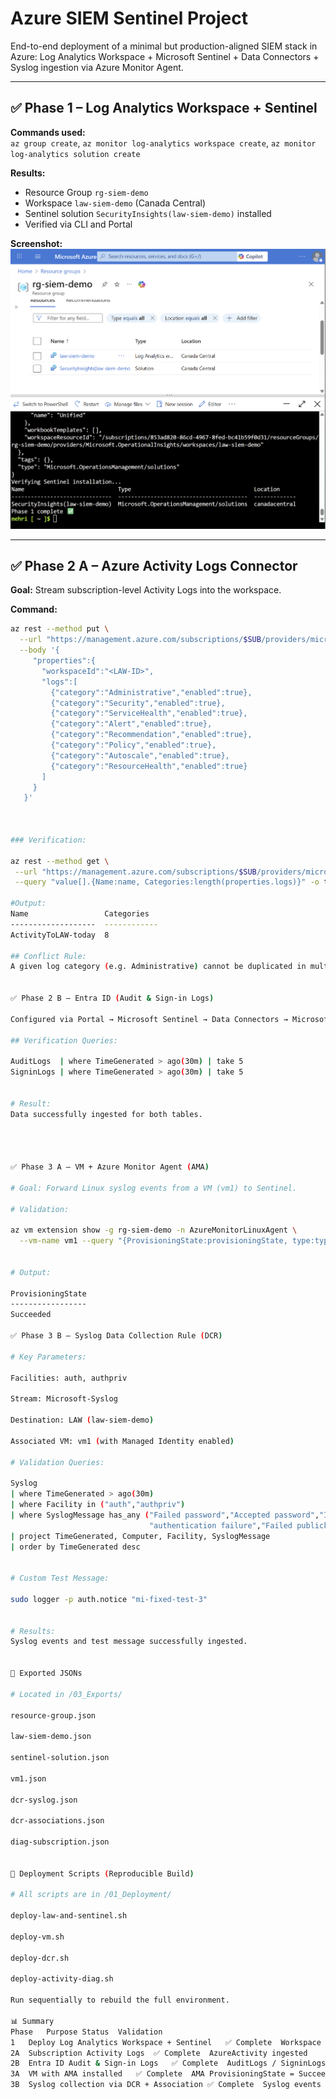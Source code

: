 # Azure SIEM Sentinel Project

End-to-end deployment of a minimal but production-aligned SIEM stack in Azure:
Log Analytics Workspace + Microsoft Sentinel + Data Connectors + Syslog ingestion via Azure Monitor Agent.

---

## ✅ Phase 1 – Log Analytics Workspace + Sentinel

**Commands used:**  
`az group create`, `az monitor log-analytics workspace create`, `az monitor log-analytics solution create`

**Results:**  
- Resource Group `rg-siem-demo`  
- Workspace `law-siem-demo` (Canada Central)  
- Sentinel solution `SecurityInsights(law-siem-demo)` installed  
- Verified via CLI and Portal

**Screenshot:**  
![Phase 1 Complete](./screenshots/phase1-law-sentinel-complete.png)

---

## ✅ Phase 2 A – Azure Activity Logs Connector

**Goal:** Stream subscription-level Activity Logs into the workspace.

**Command:**  
```bash
az rest --method put \
  --url "https://management.azure.com/subscriptions/$SUB/providers/microsoft.insights/diagnosticSettings/ActivityToLAW-today?api-version=2021-05-01-preview" \
  --body '{
     "properties":{
       "workspaceId":"<LAW-ID>",
       "logs":[
         {"category":"Administrative","enabled":true},
         {"category":"Security","enabled":true},
         {"category":"ServiceHealth","enabled":true},
         {"category":"Alert","enabled":true},
         {"category":"Recommendation","enabled":true},
         {"category":"Policy","enabled":true},
         {"category":"Autoscale","enabled":true},
         {"category":"ResourceHealth","enabled":true}
       ]
     }
   }'



### Verification:

az rest --method get \
 --url "https://management.azure.com/subscriptions/$SUB/providers/microsoft.insights/diagnosticSettings?api-version=2021-05-01-preview" \
 --query "value[].{Name:name, Categories:length(properties.logs)}" -o table

#Output:
Name                 Categories
-------------------  ------------
ActivityToLAW-today  8

## Conflict Rule:
A given log category (e.g. Administrative) cannot be duplicated in multiple diagnostic settings for the same resource.


✅ Phase 2 B – Entra ID (Audit & Sign-in Logs)

Configured via Portal → Microsoft Sentinel → Data Connectors → Microsoft Entra Logs

## Verification Queries:

AuditLogs  | where TimeGenerated > ago(30m) | take 5
SigninLogs | where TimeGenerated > ago(30m) | take 5


# Result:
Data successfully ingested for both tables.




✅ Phase 3 A – VM + Azure Monitor Agent (AMA)

# Goal: Forward Linux syslog events from a VM (vm1) to Sentinel.

# Validation:

az vm extension show -g rg-siem-demo -n AzureMonitorLinuxAgent \
  --vm-name vm1 --query "{ProvisioningState:provisioningState, type:typeHandlerVersion}" -o table


# Output:

ProvisioningState
-----------------
Succeeded

✅ Phase 3 B – Syslog Data Collection Rule (DCR)

# Key Parameters:

Facilities: auth, authpriv

Stream: Microsoft-Syslog

Destination: LAW (law-siem-demo)

Associated VM: vm1 (with Managed Identity enabled)

# Validation Queries:

Syslog
| where TimeGenerated > ago(30m)
| where Facility in ("auth","authpriv")
| where SyslogMessage has_any ("Failed password","Accepted password","Invalid user",
                               "authentication failure","Failed publickey","Permission denied (publickey)")
| project TimeGenerated, Computer, Facility, SyslogMessage
| order by TimeGenerated desc


# Custom Test Message:

sudo logger -p auth.notice "mi-fixed-test-3"


# Results:
Syslog events and test message successfully ingested.


📄 Exported JSONs

# Located in /03_Exports/

resource-group.json

law-siem-demo.json

sentinel-solution.json

vm1.json

dcr-syslog.json

dcr-associations.json

diag-subscription.json


🧰 Deployment Scripts (Reproducible Build)

# All scripts are in /01_Deployment/

deploy-law-and-sentinel.sh

deploy-vm.sh

deploy-dcr.sh

deploy-activity-diag.sh

Run sequentially to rebuild the full environment.

📊 Summary
Phase	Purpose	Status	Validation
1	Deploy Log Analytics Workspace + Sentinel	✅ Complete	Workspace + Solution Verified
2A	Subscription Activity Logs	✅ Complete	AzureActivity ingested
2B	Entra ID Audit & Sign-in Logs	✅ Complete	AuditLogs / SigninLogs tables
3A	VM with AMA installed	✅ Complete	AMA ProvisioningState = Succeeded
3B	Syslog collection via DCR + Association	✅ Complete	Syslog events & test message ingested
